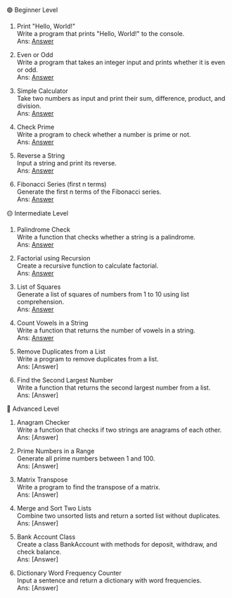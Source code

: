 🟢 Beginner Level

1. Print "Hello, World!" <br>
Write a program that prints "Hello, World!" to the console.<br>
Ans: [Answer](https://github.com/m-malavika/Random/blob/main/python/BQ1.py)

2. Even or Odd <br>
Write a program that takes an integer input and prints whether it is even or odd.<br>
Ans: [Answer](https://github.com/m-malavika/Random/blob/main/python/BQ2.py)

3. Simple Calculator <br>
Take two numbers as input and print their sum, difference, product, and division.<br>
Ans: [Answer](https://github.com/m-malavika/Random/blob/main/python/BQ3.py)

4. Check Prime<br>
Write a program to check whether a number is prime or not.<br>
Ans: [Answer](https://github.com/m-malavika/Random/blob/main/python/BQ4.py)

5. Reverse a String<br>
Input a string and print its reverse.<br>
Ans: [Answer](https://github.com/m-malavika/Random/blob/main/python/BQ5.py)

6. Fibonacci Series (first n terms)<br>
Generate the first n terms of the Fibonacci series.<br>
Ans: [Answer](https://github.com/m-malavika/Random/blob/main/python/BQ6.py)

🟡 Intermediate Level

1. Palindrome Check<br>
Write a function that checks whether a string is a palindrome.<br>
Ans: [Answer](https://github.com/m-malavika/Random/blob/main/python/IQ1.py)

2. Factorial using Recursion<br>
Create a recursive function to calculate factorial.<br>
Ans: [Answer](https://github.com/m-malavika/Random/blob/main/python/IQ2.py)

3. List of Squares<br>
Generate a list of squares of numbers from 1 to 10 using list comprehension.<br>
Ans: [Answer](https://github.com/m-malavika/Random/blob/main/python/IQ3.py)

4. Count Vowels in a String<br>
Write a function that returns the number of vowels in a string.<br>
Ans: [Answer](https://github.com/m-malavika/Random/blob/main/python/IQ4.py)

5. Remove Duplicates from a List<br>
Write a program to remove duplicates from a list.<br>
Ans: [Answer]

6. Find the Second Largest Number<br>
Write a function that returns the second largest number from a list.<br>
Ans: [Answer]

🔴 Advanced Level

1. Anagram Checker<br>
Write a function that checks if two strings are anagrams of each other.<br>
Ans: [Answer]

2. Prime Numbers in a Range<br>
Generate all prime numbers between 1 and 100.<br>
Ans: [Answer]

3. Matrix Transpose<br>
Write a program to find the transpose of a matrix.<br>
Ans: [Answer]

4. Merge and Sort Two Lists<br>
Combine two unsorted lists and return a sorted list without duplicates.<br>
Ans: [Answer]

5. Bank Account Class<br>
Create a class BankAccount with methods for deposit, withdraw, and check balance.<br>
Ans: [Answer]

6. Dictionary Word Frequency Counter<br>
Input a sentence and return a dictionary with word frequencies.<br>
Ans: [Answer]
